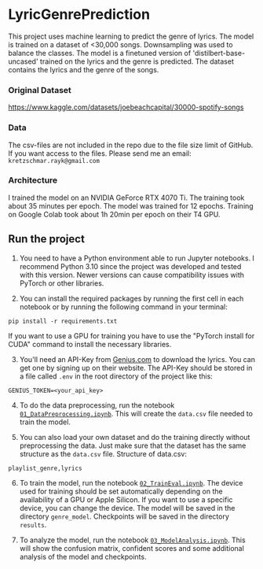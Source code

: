 # LyricGenrePrediction
This project uses machine learning to predict the genre of lyrics. The model is trained on a dataset of <30,000 songs. Downsampling was used to balance the classes. The model is a finetuned version of 'distilbert-base-uncased' trained on the lyrics and the genre is predicted. The dataset contains the lyrics and the genre of the songs.

### Original Dataset
https://www.kaggle.com/datasets/joebeachcapital/30000-spotify-songs

### Data
The csv-files are not included in the repo due to the file size limit of GitHub.
If you want access to the files. Please send me an email: `kretzschmar.rayk@gmail.com`

### Architecture
I trained the model on an NVIDIA GeForce RTX 4070 Ti. The training took about 35 minutes per epoch. The model was trained for 12 epochs.
Training on Google Colab took about 1h 20min per epoch on their T4 GPU.

## Run the project
1. You need to have a Python environment able to run Jupyter notebooks. I recommend Python 3.10 since the project was developed and tested with this version. Newer versions can cause compatibility issues with PyTorch or other libraries.

2. You can install the required packages by running the first cell in each notebook or by running the following command in your terminal:
```
pip install -r requirements.txt
```
If you want to use a GPU for training you have to use the "PyTorch install for CUDA" command to install the necessary libraries.

3. You'll need an API-Key from [Genius.com](https://docs.genius.com/) to download the lyrics. You can get one by signing up on their website. The API-Key should be stored in a file called `.env` in the root directory of the project like this:
```env
GENIUS_TOKEN=<your_api_key>
```

4. To do the data preprocessing, run the notebook [`01_DataPreprocessing.ipynb`](./01_DataPreprocessing.ipynb). This will create the `data.csv` file needed to train the model.

5. You can also load your own dataset and do the training directly without preprocessing the data. Just make sure that the dataset has the same structure as the `data.csv` file.
Structure of data.csv: 
```csv
playlist_genre,lyrics
```

6. To train the model, run the notebook [`02_TrainEval.ipynb`](./02_TrainEval.ipynb). The device used for training should be set automatically depending on the availability of a GPU or Apple Silicon. If you want to use a specific device, you can change the device. The model will be saved in the directory `genre_model`. Checkpoints will be saved in the directory `results`.

7. To analyze the model, run the notebook [`03_ModelAnalysis.ipynb`](./03_ModelAnalysis.ipynb). This will show the confusion matrix, confident scores and some additional analysis of the model and checkpoints.

